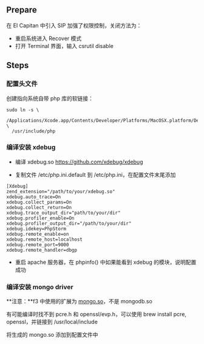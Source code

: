 <!--
author: jibo
date: 2016-04-13
title: Mac OS X EI Capitan 配置 xdebug, mongo
tags: mac, php
category: Notes
status: publish
summary:
-->

## Prepare

在 EI Capitan 中引入 SIP 加强了权限控制，关闭方法为：

- 重启系统进入 Recover 模式
- 打开 Terminal 界面，输入 csrutil disable

## Steps

### 配置头文件

创建指向系统自带 php 库的软链接：

```shell
sudo ln -s \
  /Applications/Xcode.app/Contents/Developer/Platforms/MacOSX.platform/Developer/SDKs/MacOSX10.11.sdk/usr/include/php \
  /usr/include/php
```

### 编译安装 xdebug

- 编译 xdebug.so <https://github.com/xdebug/xdebug>

- 复制文件 /etc/php.ini.default 到 /etc/php.ini，在配置文件末尾添加

```shell
[Xdebug]
zend_extension="/path/to/your/xdebug.so"
xdebug.auto_trace=On
xdebug.collect_params=On
xdebug.collect_return=On
xdebug.trace_output_dir="path/to/your/dir"
xdebug.profiler_enable=On
xdebug.profiler_output_dir="/path/to/your/dir"
xdebug.idekey=PhpStorm
xdebug.remote_enable=on
xdebug.remote_host=localhost
xdebug.remote_port=9000
xdebug.remote_handler=dbgp
```

- 重启 apache 服务器，在 phpinfo() 中如果能看到 xdebug 的模块，说明配置成功

### 编译安装 mongo driver

**注意：**f3 中使用的扩展为 [mongo.so](http://pecl.php.net/package/mongo)，不是 mongodb.so

有可能编译时找不到 pcre.h 和 openssl/evp.h，可以使用 brew install pcre, openssl，并链接到 /usr/local/include

将生成的 mongo.so 添加到配置文件中
